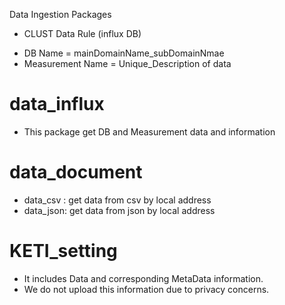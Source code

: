 Data Ingestion Packages

* CLUST Data Rule (influx DB)
- DB Name = mainDomainName_subDomainNmae
- Measurement Name = Unique_Description of data

# data_influx
- This package get DB and Measurement data and information

# data_document
- data_csv : get data from csv by local address
- data_json: get data from json by local address

# KETI_setting
- It includes Data and corresponding MetaData information.
- We do not upload this information due to privacy concerns.
